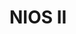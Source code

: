 # NIOS II

<!---
<gcc/config/nios2/nios2.h> (14.2.0)

#define TARGET_CPU_CPP_BUILTINS()                   \
  do                                                \
    {                                               \
      builtin_define_std ("NIOS2");                 \
      builtin_define_std ("nios2");                 \
      if (TARGET_BIG_ENDIAN)                        \
        builtin_define_std ("nios2_big_endian");    \
      else                                          \
        builtin_define_std ("nios2_little_endian"); \
      builtin_define_with_int_value (		    \
        "__nios2_arch__", (int) nios2_arch_option); \
    }						    \
  while (0)
--->